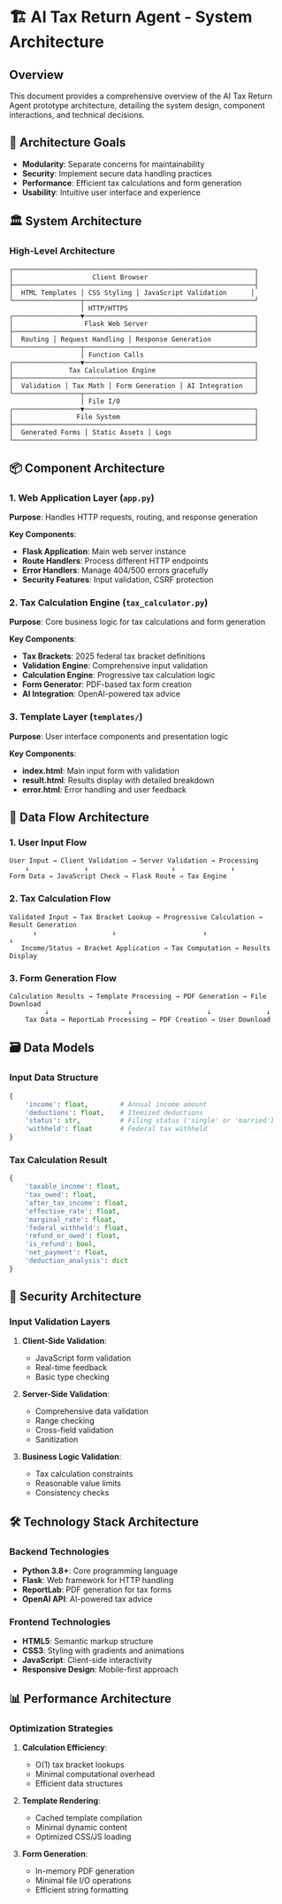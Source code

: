 # 🏗️ AI Tax Return Agent - System Architecture

## Overview

This document provides a comprehensive overview of the AI Tax Return Agent prototype architecture, detailing the system design, component interactions, and technical decisions.

## 🎯 Architecture Goals

- **Modularity**: Separate concerns for maintainability
- **Security**: Implement secure data handling practices
- **Performance**: Efficient tax calculations and form generation
- **Usability**: Intuitive user interface and experience

## 🏛️ System Architecture

### High-Level Architecture

```
┌─────────────────────────────────────────────────────────────┐
│                    Client Browser                           │
├─────────────────────────────────────────────────────────────┤
│  HTML Templates │ CSS Styling │ JavaScript Validation      │
└─────────────────┬───────────────────────────────────────────┘
                  │ HTTP/HTTPS
┌─────────────────▼───────────────────────────────────────────┐
│                  Flask Web Server                           │
├─────────────────────────────────────────────────────────────┤
│  Routing │ Request Handling │ Response Generation           │
└─────────────────┬───────────────────────────────────────────┘
                  │ Function Calls
┌─────────────────▼───────────────────────────────────────────┐
│              Tax Calculation Engine                         │
├─────────────────────────────────────────────────────────────┤
│  Validation │ Tax Math │ Form Generation │ AI Integration   │
└─────────────────┬───────────────────────────────────────────┘
                  │ File I/O
┌─────────────────▼───────────────────────────────────────────┐
│                File System                                  │
├─────────────────────────────────────────────────────────────┤
│  Generated Forms │ Static Assets │ Logs                     │
└─────────────────────────────────────────────────────────────┘
```

## 📦 Component Architecture

### 1. Web Application Layer (`app.py`)

**Purpose**: Handles HTTP requests, routing, and response generation

**Key Components**:
- **Flask Application**: Main web server instance
- **Route Handlers**: Process different HTTP endpoints
- **Error Handlers**: Manage 404/500 errors gracefully
- **Security Features**: Input validation, CSRF protection

### 2. Tax Calculation Engine (`tax_calculator.py`)

**Purpose**: Core business logic for tax calculations and form generation

**Key Components**:
- **Tax Brackets**: 2025 federal tax bracket definitions
- **Validation Engine**: Comprehensive input validation
- **Calculation Engine**: Progressive tax calculation logic
- **Form Generator**: PDF-based tax form creation
- **AI Integration**: OpenAI-powered tax advice

### 3. Template Layer (`templates/`)

**Purpose**: User interface components and presentation logic

**Key Components**:
- **index.html**: Main input form with validation
- **result.html**: Results display with detailed breakdown
- **error.html**: Error handling and user feedback

## 🔄 Data Flow Architecture

### 1. User Input Flow

```
User Input → Client Validation → Server Validation → Processing
    ↓              ↓                     ↓              ↓
Form Data → JavaScript Check → Flask Route → Tax Engine
```

### 2. Tax Calculation Flow

```
Validated Input → Tax Bracket Lookup → Progressive Calculation → Result Generation
      ↓                   ↓                      ↓                    ↓
   Income/Status → Bracket Application → Tax Computation → Results Display
```

### 3. Form Generation Flow

```
Calculation Results → Template Processing → PDF Generation → File Download
         ↓                    ↓                   ↓              ↓
    Tax Data → ReportLab Processing → PDF Creation → User Download
```

## 🗃️ Data Models

### Input Data Structure
```python
{
    'income': float,        # Annual income amount
    'deductions': float,    # Itemized deductions
    'status': str,          # Filing status ('single' or 'married')
    'withheld': float       # Federal tax withheld
}
```

### Tax Calculation Result
```python
{
    'taxable_income': float,
    'tax_owed': float,
    'after_tax_income': float,
    'effective_rate': float,
    'marginal_rate': float,
    'federal_withheld': float,
    'refund_or_owed': float,
    'is_refund': bool,
    'net_payment': float,
    'deduction_analysis': dict
}
```

## 🔐 Security Architecture

### Input Validation Layers

1. **Client-Side Validation**:
   - JavaScript form validation
   - Real-time feedback
   - Basic type checking

2. **Server-Side Validation**:
   - Comprehensive data validation
   - Range checking
   - Cross-field validation
   - Sanitization

3. **Business Logic Validation**:
   - Tax calculation constraints
   - Reasonable value limits
   - Consistency checks

## 🛠️ Technology Stack Architecture

### Backend Technologies
- **Python 3.8+**: Core programming language
- **Flask**: Web framework for HTTP handling
- **ReportLab**: PDF generation for tax forms
- **OpenAI API**: AI-powered tax advice

### Frontend Technologies
- **HTML5**: Semantic markup structure
- **CSS3**: Styling with gradients and animations
- **JavaScript**: Client-side interactivity
- **Responsive Design**: Mobile-first approach

## 📊 Performance Architecture

### Optimization Strategies

1. **Calculation Efficiency**:
   - O(1) tax bracket lookups
   - Minimal computational overhead
   - Efficient data structures

2. **Template Rendering**:
   - Cached template compilation
   - Minimal dynamic content
   - Optimized CSS/JS loading

3. **Form Generation**:
   - In-memory PDF generation
   - Minimal file I/O operations
   - Efficient string formatting
